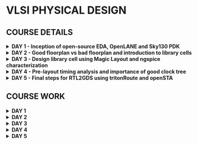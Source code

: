 # VLSI PHYSICAL DESIGN

## COURSE DETAILS

<details>

<summary><b> DAY 1 - Inception of open-source EDA, OpenLANE and Sky130 PDK </b></summary>

+ How to talk to computers
  - Introduction to QFN-48 Package, chip, pads, core, die and IPs
  - Introduction to RISC-V
  - From Software Applications to Hardware
+ SoC design and OpenLANE
  - Introduction to all components of open-source digital asic design
  - Simplified RTL2GDS flow
  - Introduction to OpenLANE and Strive chipsets
  - Introduction to OpenLANE detailed ASIC design flow
+ Get familiar to open-source EDA tools
  - OpenLANE Directory structure in detail
  - Design Preparation Step
  - Review files after design prep and run synthesis
  - OpenLANE Project Git Link Description
  - Steps to characterize synthesis results
  
</details>

<details>

<summary><b> DAY 2 - Good floorplan vs bad floorplan and introduction to library cells </b></summary>

+ Chip Floor planning considerations
  - Utilization factor and aspect ratio
  - Concept of pre-placed cells
  - De-coupling capacitors
  - Power planning
  - Pin placement and logical cell placement blockage
  - Steps to run floorplan using OpenLANE
  - Review floorplan files and steps to view floorplan
  - Review floorplan layout in Magic
+ Library Binding and Placement
  - Netlist binding and initial place design
  - Optimize placement using estimated wire-length and capacitance
  - Final placement optimization
  - Need for libraries and characterization
  - Congestion aware placement using RePlAce
+ Cell design and characterization flows
  - Inputs for cell design flow
  - Circuit design step
  - Layout design step
  - Typical characterization flow
+ General timing characterization parameters
  - Timing threshold definitions
  - Propagation delay and transition time
  
</details>

<details>

<summary><b> DAY 3 - Design library cell using Magic Layout and ngspice characterization </b></summary>

+ Labs for CMOS inverter ngspice simulations
  - IO placer revision
  - SPICE deck creation for CMOS inverter
  - SPICE simulation lab for CMOS inverter
  - Switching Threshold Vm
  - Static and dynamic simulation of CMOS inverter
  - Lab steps to git clone vsdstdcelldesign
+ Inception of Layout and CMOS fabrication process
  - Create Active regions
  - Formation of N-well and P-well
  - Formation of gate terminal
  - Lightly doped drain (LDD) formation
  - Source and drain formation
  - Local interconnect formation
  - Higher level metal formation
  - Lab introduction to Sky130 basic layers layout and LEF using inverter
  - Lab steps to create std cell layout and extract spice netlist
+ Sky130 Tech File Labs
  - Lab steps to create final SPICE deck using Sky130 tech
  - Lab steps to characterize inverter using sky130 model files
  - Lab introduction to Magic tool options and DRC rules
  - Lab introduction to Sky130 pdk's and steps to download labs
  - Lab introduction to Magic and steps to load Sky130 tech-rules
  - Lab exercise to fix poly.9 error in Sky130 tech-file
  - Lab exercise to implement poly resistor spacing to diff and tap
  - Lab challenge exercise to describe DRC error as geometrical construct
  - Lab challenge to find missing or incorrect rules and fix them

</details>

<details>

<summary><b> DAY 4 - Pre-layout timing analysis and importance of good clock tree </b></summary>

+ Timing modelling using delay tables
  - Lab steps to convert grid info to track info
  - Lab steps to convert magic layout to std cell LEF
  - Introduction to timing libs and steps to include new cell in synthesis
  - Introduction to delay tables
  - Delay table usage Part 1
  - Delay table usage Part 2
  - Lab steps to configure synthesis settings to fix slack and include vsdinv
+ Timing analysis with ideal clocks using openSTA
  - Setup timing analysis and introduction to flip-flop setup time
  - Introduction to clock jitter and uncertainty
  - Lab steps to configure OpenSTA for post-synth timing analysis
  - Lab steps to optimize synthesis to reduce setup violations
  - Lab steps to do basic timing ECO
+ Clock tree synthesis TritonCTS and signal integrity
  - Clock tree routing and buffering using H-Tree algorithm
  - Crosstalk and clock net shielding
  - Lab steps to run CTS using TritonCTS
  - Lab steps to verify CTS runs
+ Timing analysis with real clocks using openSTA
  - Setup timing analysis using real clocks
  - Hold timing analysis using real clocks
  - Lab steps to analyze timing with real clocks using OpenSTA
  - Lab steps to execute OpenSTA with right timing libraries and CTS assignment
  - Lab steps to observe impact of bigger CTS buffers on setup and hold timing
  
</details>

<details>

<summary><b> DAY 5 - Final steps for RTL2GDS using tritonRoute and openSTA </b></summary>

+ Routing and design rule check (DRC)
  - Introduction to Maze Routing and Lee's algorithm
  - Lee's Algorithm conclusion
  - Design Rule Check
+ Power Distribution Network and routing
  - Lab steps to build power distribution network
  - Lab steps from power straps to std cell power
  - Basics of global and detail routing and configure TritonRoute
+ TritonRoute Features
  - TritonRoute feature 1 - Honors pre-processed route guides
  - TritonRoute Feature2 & 3 - Inter-guide connectivity and intra- & inter-layer routing
  - TritonRoute method to handle connectivity
  - Routing topology algorithm and final files list post-route
  
</details>

## COURSE WORK

<details>

<summary><b> DAY 1 </b></summary>

## How to talk to computers
Any board is the processor/SoC with interfaces. Packages have predefined pins and these are connected to the chip using wires. Packages have components like pads (signals going inside the chip or out of the chip go through the pads), core (where all the digital logic sits),die, foundry IPs (like SRAM, ADC, DAC, PLL) and macros (like the SoC and SPI)

## SoC design and OpenLANE
For digital ASIC design we require RTL IPs, EDA tools and PDK data. PDK is the interface between the FAB and the designers. It contains process design rules, device models, digital standard cell libraries, IO libraries and much more. To go from RTL to GDS we need to follow the following steps – synthesis, floor/power planning, placement, clock tree synthesis, routing and sign off.

Synthesis – converts RTL into a circuit of components from the standard cell library.

Floor and power planning – partition the chip die between different system building blocks and place the IO pads or define the dimensions, pin locations and routing tracks.

Placement - place the cells on the floorplan rows. We have global and detailed placement.

Clock tree synthesis – create clock distribution network with minimum clock skew.

Routing – Implement interconnects using the available metal layers. We have global and detailed routing.

Sign off – DRC, LVS and STA

OpenLane can be used to harden macros and chips. RTL synthesis is done by yosys and abc. Yosys converts to netlist and abc maps it to a technology library. OpenROAD is used to perform place and route. 
Shown below is the OpenLane design flow

![image](https://github.com/ks-vandana/pes_pd/blob/main/DAY%201/OpenLane_design_flow.png)

## Get familiar to open-source EDA tools 
We are going to see the results of synthesis on OpenLane for a predefined design file **picorv32a**.

After installation is successful run the following commands
```
cd OpenLane
sudo make mount
./flow.tcl -interactive
```
After the previous command we enter in the interactive mode of OpenLane which lets us execute the design flow step by step. We will start with synthesis and check the reports.
```
package require openlane 0.9
prep -design <file_name>
run_synthesis
```

![image](https://github.com/ks-vandana/pes_pd/blob/main/DAY%201/run_synthesis.png)

It is required to give the command **package require openlane 0.9** every time we open the interactive mode.
On running the command **run_synthesis** we can check our designs folder to find a report.
```
cd ../OpenLane/designs/picorv32a/runs/RUN_2023.09.09_18.41.06/reports/synthesis/
```
**RUN_2023.09.09_18.41.06** is the most recent run that was performed. 
Navigate to the above folder and open **1-synthesis.AREA_0.stat.rpt**

![image](https://github.com/ks-vandana/pes_pd/blob/main/DAY%201/run_synthesis_report.png)

From this report we can see that the total number of cells = 10104 and the number of sky130_fd_sc_hd_dfxtp_2 (this is the standard cell for d flip flop) = 1596. Thus the ratio of cells which are d flip flops is 0.157

</details>


<details>

<summary><b> DAY 2 </b></summary>

## Chip Floor planning considerations
1) Define the width and height of the core and die: we first begin with a netlist. Calculate the area occupied by the netlist on a silicon wafer. Inside the die, we have a core, where we place our digital logic. A die is a small semiconductor material specimen on which the fundamental circuit is fabricated. Utilization factor = area occupied by the netlist/total area of the core. Aspect ratio = height/width.

2) Define the location of preplaced cells: Some cells perform certain tasks and can be re-instantiated multiple times like memory, clock gating cells, comparator, mux, and more. These IPs have user-defined locations and hence are placed on the chip before placement and routing which is why we refer to them as preplaced cells.  The location of these cells is not modified during the PNR stages.

3) surround pre-placed cells with decoupling capacitors: VDD takes care of the transition from 0 to 1. VSS takes care of the transition from 1 to 0. To connect VDD or VSS to the circuit we require wires, Since wires have physical dimensions, they will have resistance and inductances. These will reduce the supplied voltages. If the voltage drop is not in the noise margin range, the signal will be in an undefined area. So we can't guarantee that signal is 1 or 0. To prevent this, we add decoupling capacitors in parallel with the circuit. Every time the circuit switches, current is drawn from the capacitors. The RL network is used to replenish the charge in the capacitor.

4) Power planning: When we have a bus of n bits and some logical operation must be done on it, the lines of the bus will either discharge or charge. When multiple capacitors discharge to VSS, the voltage of VSS might increase (ground bounce). When multiple capacitors charge to VDD, the voltage of VDD might decrease (voltage droop). Thus instead of power coming from one source, if it comes from multiple sources, we can avoid signals going into the undefined area.

5) Pin placement: All input pins are on the left-hand side and all the output pins are on the right-hand side.

6) Logical cell placement blockage: We block the area occupied by the pins to prevent the PNR tool from placing logical blocks where the pins are present. 

If installation of OpenLane was a local installation, use the following commands to set up **magic** and **PDKs**

For magic:
```
sudo apt-get update
sudo apt-get install magic
```
For PDK: 
```
git clone https://github.com/RTimothyEdwards/open_pdks.git git_open_pdks
cd ~/git_open_pdks
./configure --enable-sky130-pdk --with-sky130-variants=all --prefix=/home/<unixusername>
make
make install
```
In this lab we are going to see the floorplan of our previously synthesized design picorv32a. Use the following commands.
```
cd OpenLane
sudo make mount
./flow.tcl -interactive
package require openlane 0.9
prep -design <file_name>
run_synthesis
run_floorplan
```
![image](https://github.com/ks-vandana/pes_pd/blob/main/DAY%202/openlane_floorplan.png)

Once floorplan is complete we need to open it in magic to view the floorplan.
```
cd ../OpenLane/designs/picorv32a/runs/<most_recent_run>/results/floorplan/
magic -T ../git_open_pdks/sky130/magic/sky130.tech lef read ../OpenLane/designs/picorv32a/runs/<most_recent_run>/tmp/merged.nom.lef def read picorv32.def &
```
![image](https://github.com/ks-vandana/pes_pd/blob/main/DAY%202/view_floorplan.png)

Once magic opens, we can see the cell. Use **s** and then **v** to center the floorplan. Use **z** to zoom in.

![image](https://github.com/ks-vandana/pes_pd/blob/main/DAY%202/floorplan.png)

![image](https://github.com/ks-vandana/pes_pd/blob/main/DAY%202/pins%20in%20floorplan.png)

![image](https://github.com/ks-vandana/pes_pd/blob/main/DAY%202/cells%20in%20floorplan.png)

![image](https://github.com/ks-vandana/pes_pd/blob/main/DAY%202/standard%20cells%20in%20floorplan.png)


## Library Binding and Placement
This part discusses about placement and the steps involved in it.
Placement and routing
1) Bind netlist with physical cells: The library consists of various flavors of standard cells and their respective timing information and required conditions. It also contains the width and height of each cell.
2) Placement: We place the cells in the available space of the floorplan as close as possible to their respective input and output pins.
3) Optimize placement: This is the stage where we estimate wire length and capacitance and based on that, we place repeaters or buffers. This will prevent the loss of signals. The drawback is that area increases but signal integrity is maintained.

In this lab we are going to see the placement of our previously floorplanned design picorv32a. Use the following commands.
```
cd OpenLane
sudo make mount
./flow.tcl -interactive
package require openlane 0.9
prep -design <file_name>
run_synthesis
run_floorplan
run_placement
```
To view the placement we need to invoke **magic** using the following commands
```
cd ../OpenLane/designs/picorv32a/runs/<most_recent_run>/results/placement/
magic -T ../git_open_pdks/sky130/magic/sky130.tech lef read ../OpenLane/designs/picorv32a/runs/<most_recent_run>/tmp/merged.nom.lef def read picorv32.def &
```

![image](https://github.com/ks-vandana/pes_pd/blob/main/DAY%202/view_placement.png)

This opens up magic where we can see the global placement of the standard cells

![image](https://github.com/ks-vandana/pes_pd/blob/main/DAY%202/placement.png)

![image](https://github.com/ks-vandana/pes_pd/blob/main/DAY%202/placement_std_cells.png)

## Cell design and characterization flows
Cell design flow has 3 parts – inputs, design steps, and outputs. 
Inputs to design a standard cell are PDKs which contain DRC and LVS rules, SPICE models, library, and user-defined specs. SPICE model parameters are the parameters that we get from the foundary. 
Design steps are circuit design, layout design and characterization.
 Circuit design has 2 steps – implement the design and model the NMOS and PMOS to meet the requirements. 
Layout design requires us to get the PMOS and NMOS network graphs from the network. Next we obtain the Euler’s path and get the stick diagram of the layout. We then convert the stick diagram into a layout while adhering to the inputs obtained from previous stages.  
Characterization gives us timing, noise and power information.
Output of circuit design is circuit description language (CDL). Output of layout design is GDS, LEF and extracted spice netlist. Output of characterization is timing, noise, power .libs and functionality of the circuit. 

Characterization flow has the following steps
1) Read the model files
2) Read the extracted SPICE netlist
3) Recognize the behaviour of the circuit
4) Read the models of the sub-circuits
5) Attach the necessary power sources
6) Apply the stimulus
7) Provide necessary output capacitances
8) Provide necessary simulation commands
9) 
Feed in the outputs of the 8 steps to the characterization software tool called GUNA. It will give output as a model that contains timing, noise, power .libs and functionality of the circuit. 

## General timing characterization parameters
Timing threshold definitions are – slew_low_rise_thr,  slew_high_rise_thr, slew_low_fall_thr, slew_high_fall_thr, in_rise_thr, in_fall_thr, out_rise_thr, and out_fall_thr. 
Propagation delay uses in_rise_thr, in_fall_thr, out_rise_thr, and out_fall_thr. Transition time for low to high uses slew_low_rise_thr and  slew_high_rise_thr. Transition time for high to low uses slew_low_fall_thr and slew_high_fall_thr


</details>

<details>

<summary><b> DAY 3 </b></summary>

## Labs for CMOS inverter ngspice simulations
SPICE deck is the connectivity information of the netlist, the inputs necessary, tap points etc. We need to define the component values like W/L ratios, capacitance values, VDD and VSS values. Next we need to identify and name the nodes. 
CMOS circuits are very robust. The parameter that define the robustness of CMOS is switching threshold: This is the point where Vin = Vout = Vm. When we compare 2 circuits where the 1st one has Wn < Wp and the 2nd one has Wn != Wp, Vm2>Vm1. At Vm, Idsp = -Idsn. 

Use the following commands to git clone the required repo
```
cd OpenLane
git clone https://github.com/nickson-jose/vsdstdcelldesign.git
cd vsdstdcelldesign
```
Then find the sky130.tech file and move to the above directory
```
cd ../git_open_pdks/sky130/magic/
cp sky130.tech ../OpenLane/vsdstdcelldesign/
```
To view the layout of the inverter, use the following command
```
magic -T sky130.tech sky130_inv.mag &
```
The version of magic on my system is 8.3.105 and to view the layout you need to have the file sky130A.tech which can be downloaded from [https://github.com/praharshapm/vsdmixedsignalflow/blob/master/sky130A.tech](https://github.com/praharshapm/vsdmixedsignalflow/blob/master/sky130A.tech). This file must be downloaded into the **vsdstdcelldesign** folder to run the above command.

![image](https://github.com/ks-vandana/pes_pd/blob/main/DAY%203/inverter_magic.png)

![image](https://github.com/ks-vandana/pes_pd/blob/main/DAY%203/magic_layout.png)

## Inception of Layout and CMOS fabrication process
16 mask CMOS process

1) Selecting a substrate: The substrate is on which we fabricate the entire design. We usually choose a P-type substrate. Substrate doping should be less than well doping. 
2) Create an active region for transistors: We place 40nm of Si02 on the P substrate. Then we deposit a layer of Si3N2 of thickness 80nm. Then we deposit 1um of photoresist. We use **mask1** and then do photolithography to obtain the active regions. We then etch out Si3N2 and chemically remove the photoresist. When we place the above in an oxidation furnace, we notice a growth in SiO2. This process is called “LOCOS” or “Local Oxidization of Silicon”. We then etch out the remaining Si3N2. 
3) N-well and P-well formation: We deposit photoresist and use **mask2**. The area exposed is washed away after photolithography. P-well is formed using boron in the process called ion implantation. We then use **mask3** and wash away the area exposed after photolithography. N-well is formed using phosphorous during ion implantation. We then take the entire substrate into a high-temperature furnace to drive in the diffusion to form clear wells. In N-well we will create PMOS and in the P-well we will create NMOS. 
4) Formation of ‘gate’: 2 important terms for gate formation are doping concentration and oxide capacitance. We then use **mask4** and then use boron with less energy than the one used to make the P-well to get the desired doping concentration. Similarly we use **mask5** for the N-well region. The original oxide is then stripped and new high-quality oxide is regrown. We then deposit 0.4um polysilicon layer and dope the gate with N-type ion implants. We then use **mask6** and remove exposed areas. This gives us 2 gate terminals. 
5) Lightly doped drain formation: For PMOS, we require P+, P-, and N. For NMOS, we require N+, N-, and P. The reason for this is the hot electron effect and short channel effect. We use **mask7** and deposit phosphorous to make N- implant. Next, we use **mask8** and deposit boron to make a P- implant. Then we deposit a thick layer of Si02 or Si3N4 and do plasma anisotropic etching to make side-wall spacers. 
6) Source and drain formation: Thin screen oxide is applied to avoid channeling during implants. We use **mask9** and then expose the structure to arsenic to make N+ implants. We then use **mask10** and then expose the structure to boron to make P+ implants. We then place the structure in a high-temperature furnace to perform annealing. 
7) Steps to form contacts and interconnects (local): We first remove the thin screen oxide. We then deposit titanium on the wafer surface using sputtering (hitting titanium with argon gas makes particles of titanium sputter out). The wafer is then heated in N2 ambient for 60 seconds and we get TiSi2 and TiN. We then use **mask11** and then etch out the TiN using RCA cleaning. This creates local TiN connections.
8) Higher-level metal formation: We deposit a thick layer of SiO2 doped with phosphorous or boron. We then do chemical mechanical polishing for planarizing the wafer structure. Next, we use **mask12** and drill contact holes. We remove the photoresist and deposit TiN. Next, we deposit blanket tungsten and then do chemical metal polishing. We then put a layer of aluminium, use **mask13**, and etch out the aluminium. SiO2 is deposited and CMP is done. **mask14** is used to drill contact holes and the above process is repeated. We then use **mask15** and use Si3N2 to protect the chip. Finally, we use **mask16** to open the contact holes. 

![image](https://github.com/ks-vandana/pes_pd/blob/main/DAY%203/nmos_inv.png)

![image](https://github.com/ks-vandana/pes_pd/blob/main/DAY%203/pmos_inv.png)

LEF file gives us information on the metal layer. 

To know the logical function of any design, we first extract the spice and then perform simulations on it. Use the following commands in the tkcon window to extract the spice netlist.
```
pwd
extract all
ext2spice cthresh 0 rthresh 0
ext2spice
```

![image](https://github.com/ks-vandana/pes_pd/blob/main/DAY%203/tkcon_inv.png)


## Sky130 Tech File Labs



</details>

<details>

<summary><b> DAY 4 </b></summary>

## Timing modelling using delay tables


## Timing analysis with ideal clocks using openSTA


## Clock tree synthesis TritonCTS and signal integrity


## Timing analysis with real clocks using openSTA

</details>


<details>

<summary><b> DAY 5 </b></summary>

## Routing and design rule check (DRC)


## Power Distribution Network and routing


## TritonRoute Features

</details>
